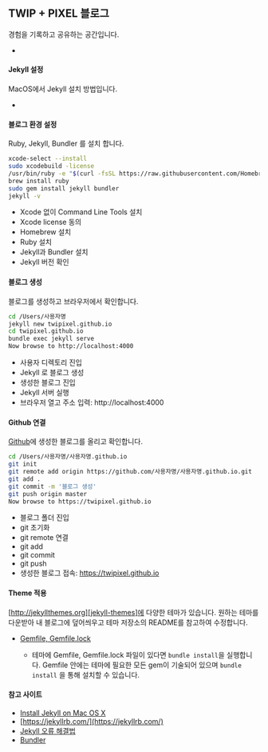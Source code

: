 
## TWIP + PIXEL 블로그

경험을 기록하고 공유하는 공간입니다.

-

#### Jekyll 설정

MacOS에서 Jekyll 설치 방법입니다.

-

#### 블로그 환경 설정

Ruby, Jekyll, Bundler 를 설치 합니다.

```bash
xcode-select --install
sudo xcodebuild -license
/usr/bin/ruby -e "$(curl -fsSL https://raw.githubusercontent.com/Homebrew/install/master/install)"
brew install ruby
sudo gem install jekyll bundler
jekyll -v
```

- Xcode 없이 Command Line Tools 설치
- Xcode license 동의
- Homebrew 설치
- Ruby 설치
- Jekyll과 Bundler 설치
- Jekyll 버전 확인


#### 블로그 생성

블로그를 생성하고 브라우저에서 확인합니다.

```bash
cd /Users/사용자명
jekyll new twipixel.github.io
cd twipixel.github.io
bundle exec jekyll serve
Now browse to http://localhost:4000
```

- 사용자 디렉토리 진입
- Jekyll 로 블로그 생성
- 생성한 블로그 진입
- Jekyll 서버 실행
- 브라우저 열고 주소 입력: http://localhost:4000


#### Github 연결

[Github][github]에 생성한 블로그를 올리고 확인합니다.

```bash
cd /Users/사용자명/사용자명.github.io
git init
git remote add origin https://github.com/사용자명/사용자명.github.io.git
git add .
git commit -m '블로그 생성'
git push origin master
Now browse to https://twipixel.github.io
```

- 블로그 폴더 진입
- git 초기화
- git remote 연결
- git add
- git commit
- git push
- 생성한 블로그 접속: https://twipixel.github.io


#### Theme 적용

[http://jekyllthemes.org][jekyll-themes]에 다양한 테마가 있습니다.
원하는 테마를 다운받아 내 블로그에 덮어씌우고 테마 저장소의 README를 참고하여 수정합니다.


- [Gemfile, Gemfile.lock][bundler-site]

    - 테마에 Gemfile, Gemfile.lock 파일이 있다면
    `bundle install`을 실행합니다. Gemfile 안에는 테마에 필요한
    모든 gem이 기술되어 있으며 `bundle install` 을 통해 설치할 수 있습니다.


#### 참고 사이트

- [Install Jekyll on Mac OS X](http://jekyll.tips/jekyll-casts/install-jekyll-on-os-x/)
- [https://jekyllrb.com/](https://jekyllrb.com/)
- [Jekyll 오류 해결법](https://kde713.github.io/tips/2017/02/21/jekyll-installation-error-solution.html) 
- [Bundler](http://ruby-korea.github.io/bundler-site/)

[github]: https://github.com
[jekyll-themes]: http://jekyllthemes.org
[bundler-site]: http://ruby-korea.github.io/bundler-site
